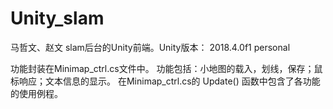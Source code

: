 # Unity_slam
马哲文、赵文 slam后台的Unity前端。Unity版本： 2018.4.0f1 personal

功能封装在Minimap_ctrl.cs文件中。
功能包括：小地图的载入，划线，保存；鼠标响应；文本信息的显示。
在Minimap_ctrl.cs的 Update() 函数中包含了各功能的使用例程。

